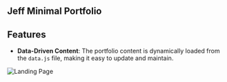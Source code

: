 ## Jeff Minimal Portfolio

## Features

- **Data-Driven Content**: The portfolio content is dynamically loaded from the `data.js` file, making it easy to update and maintain.

![Landing Page](path/to/landing-page-image.jpg)